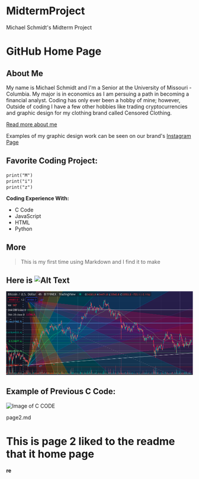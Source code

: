 # MidtermProject
Michael Schmidt's Midterm Project

# GitHub Home Page

## About Me
My name is Michael Schmidt and I'm a Senior at the University of Missouri - Columbia. My major is in economics as I am persuing a path in becoming a financial analyst. Coding has only ever been a hobby of mine; however, Outside of coding I have a few other hobbies like trading cryptocurrencies and graphic design for my clothing brand called Censored Clothing.

[Read more about me](page2.md)

Examples of my graphic design work can be seen on our brand's  [Instagram Page](https://www.instagram.com/censorshipped/?hl=en)

## Favorite Coding Project:

```
print("M")
print("i")
print("z")
```
**Coding Experience With:** 
	
* C Code
* JavaScript
* HTML
* Python


## More
> This is my first time using Markdown and I find it to make 

## Here is ![Alt Text]()

![Image of Trading](Crypto.png)

## Example of Previous C Code:

![Image of C CODE](https://i.imgur.com/fyxEv6b.png)

page2.md

# This is page 2 liked to the readme that it home page

#### re
